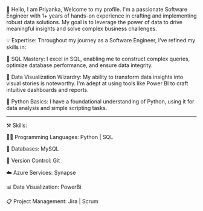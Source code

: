 👋 Hello, I am Priyanka, Welcome to my profile.
I'm a passionate Software Engineer with 1+ years of hands-on experience in crafting and implementing robust data solutions. My goal is to leverage the power of data to drive meaningful insights and solve complex business challenges.

💡 Expertise:
Throughout my journey as a Software Engineer, I've refined my skills in:

🔹 SQL Mastery: I excel in SQL, enabling me to construct complex queries, optimize database performance, and ensure data integrity.

🔹 Data Visualization Wizardry: My ability to transform data insights into visual stories is noteworthy. I'm adept at using tools like Power BI to craft intuitive dashboards and reports.

🔹 Python Basics: I have a foundational understanding of Python, using it for data analysis and simple scripting tasks.

-----------------------------------------------------------------------------------------------------------------------------------------------------------------------------
⚒️ Skills:

🧑‍💻 Programming Languages:
Python | SQL 

💾 Databases:
MySQL 

🧬 Version Control:
Git

☁️ Azure Services:
Synapse

📊 Data Visualization:
PowerBi

📋 Project Management:
Jira | Scrum


